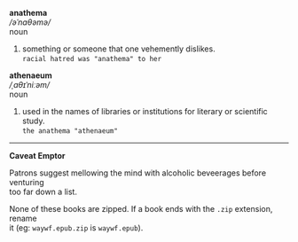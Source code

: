 __anathema__    
*/əˈnaθəmə/*    
noun    
1. something or someone that one vehemently dislikes.    
   `racial hatred was "anathema" to her`
  
__athenaeum__    
*/ˌaθɪˈniːəm/*    
noun    
1. used in the names of libraries or institutions for literary or scientific study.    
   `the anathema "athenaeum"`

____    
 
__Caveat Emptor__ 

Patrons suggest mellowing the mind with alcoholic beveerages before venturing    
too far down a list. 

None of these books are zipped. If a book ends with the `.zip` extension, rename    
it (eg: `waywf.epub.zip` is `waywf.epub`). 

